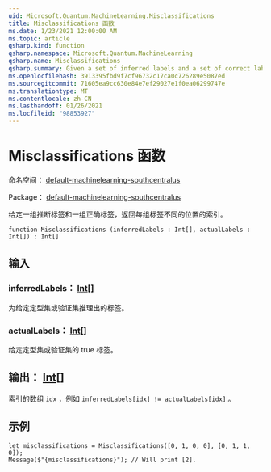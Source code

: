 ```yaml
---
uid: Microsoft.Quantum.MachineLearning.Misclassifications
title: Misclassifications 函数
ms.date: 1/23/2021 12:00:00 AM
ms.topic: article
qsharp.kind: function
qsharp.namespace: Microsoft.Quantum.MachineLearning
qsharp.name: Misclassifications
qsharp.summary: Given a set of inferred labels and a set of correct labels, returns indices for where each set of labels differs.
ms.openlocfilehash: 3913395fbd9f7cf96732c17ca0c726289e5087ed
ms.sourcegitcommit: 71605ea9cc630e84e7ef29027e1f0ea06299747e
ms.translationtype: MT
ms.contentlocale: zh-CN
ms.lasthandoff: 01/26/2021
ms.locfileid: "98853927"
---
```

# <a name="misclassifications-function"></a>Misclassifications 函数

命名空间： [default-machinelearning-southcentralus](xref:Microsoft.Quantum.MachineLearning)

Package： [default-machinelearning-southcentralus](https://nuget.org/packages/Microsoft.Quantum.MachineLearning)


给定一组推断标签和一组正确标签，返回每组标签不同的位置的索引。

```qsharp
function Misclassifications (inferredLabels : Int[], actualLabels : Int[]) : Int[]
```


## <a name="input"></a>输入

### <a name="inferredlabels--int"></a>inferredLabels： [Int](xref:microsoft.quantum.lang-ref.int)[]

为给定定型集或验证集推理出的标签。


### <a name="actuallabels--int"></a>actualLabels： [Int](xref:microsoft.quantum.lang-ref.int)[]

给定定型集或验证集的 true 标签。



## <a name="output--int"></a>输出： [Int](xref:microsoft.quantum.lang-ref.int)[]

索引的数组 `idx` ，例如 `inferredLabels[idx] != actualLabels[idx]` 。

## <a name="example"></a>示例

```qsharp
let misclassifications = Misclassifications([0, 1, 0, 0], [0, 1, 1, 0]);
Message($"{misclassifications}"); // Will print [2].
```
